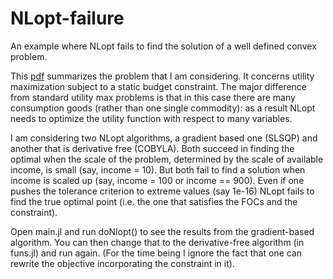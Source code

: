 # NLopt-failure
An example where NLopt fails to find the solution of a well defined convex problem.

This [pdf](https://www.dropbox.com/s/kc3q5zq8hh91jma/NLopt%20problem.pdf?dl=0) summarizes the problem that I am considering. It concerns utility maximization subject to a static budget constraint. The major difference from standard utility max problems is that in this case there are many consumption goods (rather than one single commodity): as a result NLopt needs to optimize the utility function with respect to many variables. 

I am considering two NLopt algorithms, a gradient based one (SLSQP) and another that is derivative free (COBYLA). Both succeed in finding the optimal when the scale of the problem, determined by the scale of available income, is small (say, income = 10). But both fail to find a solution when income is scaled up (say, income = 100 or income == 900). Even if one pushes the tolerance criterion to extreme values (say 1e-16) NLopt fails to find the true optimal point (i.e. the one that satisfies the FOCs and the constraint).

Open main.jl and run doNlopt() to see the results from the gradient-based algorithm. You can then change that to the derivative-free algorithm (in funs.jl) and run again. (For the time being I ignore the fact that one can rewrite the objective incorporating the constraint in it).
